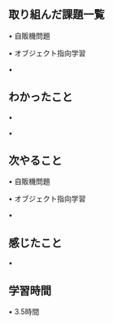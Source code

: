 ## 取り組んだ課題一覧
• 自販機問題


• オブジェクト指向学習


• 


## わかったこと
• 


• 


## 次やること
• 自販機問題


• オブジェクト指向学習


• 

## 感じたこと
• 


## 学習時間
• 3.5時間